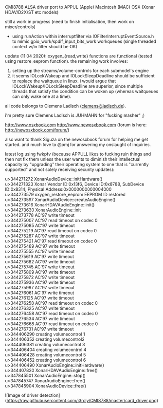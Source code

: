 CMI8788 ALSA driver port to APPUL (Apple) Macintosh (MAC) OSX
(Xonar HDAV/D2X/ST etc models)

still a work in progress (need to finish initialisation, then work on mixer/controls)
* using runAction within interruptfilter via IOFilterInterruptEventSource.h to mimic gpio_work/spdif_input_bits_work workqueues (single threaded context w/in filter should be OK)

update (11 04 2020):
oxygen_{read,write} functions are functional (tested using restore_eeprom function). the remaining work involves:
1. setting up the streams/volume-controls for each submodel's engine
2. it seems IOLockWakeup and IOLockSleepDeadline should be sufficient to replace the waitqueue in linux. i would argue that IOLockWakeup/IOLockSleepDeadline are superior, since multiple threads that satisfy the condition can be woken up (whereas waitqueues can only wake one at a time).

all code belongs to Clemens Ladisch (clemens@ladisch.de).

i'm pretty sure Clemens Ladisch is JUHMAHN for "fucking masher" ;)

http://www.osxbook.com
http://www.newosxbook.com (forum is here: http://newosxbook.com/forum/)

also want to thank Siguza on the newosxbook forum for helping me get started. and much love to @pmj for answering my onslaught of inquiries.

latest log using fwkpfv (because APPULL likes to fucking ruin things and then not fix them unless the user wants to diminish their intellectual capacity by "upgrading" their operating system to one that is "currently supported" and not solely receiving security updates):

u>344271272 XonarAudioDevice::initHardware()<br>
u>344271323 Xonar Vendor ID:0x13f6, Device ID:0x8788, SubDevice ID:0x8314, Physical Address:0x0000000000004000<br>
u>344273579 oxygen_restore_eeprom EEPROM ID restored<br>
u>344273597 XonarAudioDevice::createAudioEngine()<br>
u>344273616 XonarHDAVAudioEngine::init()<br>
u>344273630 XonarAudioEngine::init<br>
u>344273778 AC'97 write timeout<br>
u>344275007 AC'97 read timeout on codec 0<br>
u>344275085 AC'97 write timeout<br>
u>344275219 AC'97 read timeout on codec 0<br>
u>344275287 AC'97 write timeout<br>
u>344275421 AC'97 read timeout on codec 0<br>
u>344275489 AC'97 write timeout<br>
u>344275555 AC'97 write timeout<br>
u>344275619 AC'97 write timeout<br>
u>344275682 AC'97 write timeout<br>
u>344275745 AC'97 write timeout<br>
u>344275809 AC'97 write timeout<br>
u>344275872 AC'97 write timeout<br>
u>344275936 AC'97 write timeout<br>
u>344275997 AC'97 write timeout<br>
u>344276061 AC'97 write timeout<br>
u>344276125 AC'97 write timeout<br>
u>344276258 AC'97 read timeout on codec 0<br>
u>344276325 AC'97 write timeout<br>
u>344276458 AC'97 read timeout on codec 0<br>
u>344276534 AC'97 write timeout<br>
u>344276668 AC'97 read timeout on codec 0<br>
u>344276731 AC'97 write timeout<br>
u>344406290 creating volumecontrol 1<br>
u>344406352 creating volumecontrol2<br>
u>344406381 creating volumecontrol 3<br>
u>344406404 creating volumecontrol 4<br>
u>344406428 creating volumecontrol 5<br>
u>344406452 creating volumecontrol 6<br>
u>344406490 XonarAudioEngine::initHardware()<br>
u>344407820 XonarHDAVAudioEngine::free()<br>
u>347845501 XonarAudioEngine::stop()<br>
u>347845747 XonarAudioEngine::free()<br>
u>347845904 XonarAudioDevice::free()

![Image of driver detection] (https://raw.githubusercontent.com/i3roly/CMI8788/master/card_driver.png)

